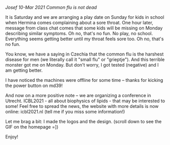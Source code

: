 *Josef 10-Mar 2021*
_Common flu is not dead_

It is Saturday and we are arranging a play date on Sunday for kids in school when Hermina comes complaining about a sore throat. One hour later, message from class chat comes that some kids will be missing on Monday describing similar symptoms. Oh no, that's no fun. No play, no school. 
Everything seems getting better until my throat feels sore too. Oh no, that's no fun. 

You know, we have a saying in Czechia that the  common flu is the harshest disease for men (we literally call it "small flu" or "grieptje"). And this terrible monster got me on Monday. But don't worry, I got tested (negative) and I am getting better. 

I have noticed the machines were offline for some time – thanks for kicking the power button on md39!

And now on a more positive note – we are organizing a conference in Utrecht. ICBL2021 - all about biophysics of lipids - that may be interested to some! Feel free to spread the news, the website with more details is now online:
icbl2021.nl
(tell me if you miss some information!)

Let me brag a bit: I made the logos and the design.
(scroll down to see the GIF on the homepage =])

Enjoy!
